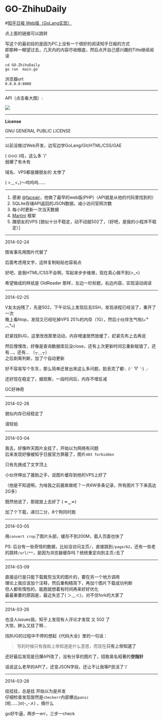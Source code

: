 GO-ZhihuDaily
=============

#[知乎日报 Web版（GoLang实现）](http://zhihudaily.ahorn.me/)

点上面的链接可以跳转  

写这个的最初目的是因为PC上没有一个很好的阅读知乎日报的方式    
即那种一眼望过去，几天内的内容尽收眼底，然后点开自己感兴趣的Title继续阅读  

`cd GO-ZhihuDaily`  
`go run  main.go`  

浏览器url:   
`0.0.0.0:8000`   

---

API（点击看大图）:

![](http://cl.ly/image/013N0v0H2g3i/WEB%E7%9F%A5%E4%B9%8E%E6%97%A5%E6%8A%A5.png)


---

**License**

GNU GENERAL PUBLIC LICENSE

---
以前没做过Web开发，边写边学GoLang/Git/HTML/CSS/GAE

( ⊙o⊙ )哇，这么多 '/'  
弱爆了有木有

域名、VPS都是蹭朋友的
太惨了

( >﹏<。)～呜呜呜……


---

1. 感谢 @[faceair](https://github.com/faceair/zhihudaily)，他做了最早的web版(PHP)（API就是从他的代码里找到的）
2. SQLite存储API返回的JSON数据，减小访问官网次数
3. 每小时更新一次当天数据
4. [Martini](https://github.com/codegangsta/martini) 框架
5. 蹭朋友的VPS [貌似十分不稳定，动不动就502了，（好吧，是我的小程序不稳定）]  

---

2014-02-24

图省事先用图片代替了

后面考虑用文字，这样复制粘贴也容易点

好吧，是我HTML/CSS不会啊，写起来步步维艰，现在真心做不到(>_<)

希望做成的样纸是 OldReader 那样，左边一栏标题，右边内容，实现滚动阅读

---


2014-02-25

V友太凶残了，先是502，下午论坛上发现后去SSH，发现进程已经没了，重开了一次   
晚上看htop，发现又已经吃掉VPS 25%的内存（1G），然后小伙伴生气啦(๑′°︿°๑)   

赶紧找BUG，这里改改那里动动，内存增速居然放缓了，赶紧先布上去再说   

然后慢慢改，好像是查询数据库后没close，还有上次更新时间忘重新赋值了，还有...，还有... （┬＿┬）   
之后剥离判断，加了个自动更新    

好不容易写个东东，那么简单还冒出来这么多问题，脸丢完了都╮(╯▽╰)╭

还好现在稳定了，据观察，一段时间后，内存不增反减  

GC好神奇

---

2014-02-28

貌似内存已经稳定了

请轻拍

---

2014-03-04  

我去，好像昨天图片全挂了，开始以为网络有问题  
后来发现好像被知乎日报官方屏蔽了，图片`403 forbidden`

只有先换成了文字顶上  

小伙伴伸出了援助之手，说图片缓存到他的VPS上好了  

（他是不知道啊，为啥我之前酱紫做呢？一共6W多条记录，所有图片下下来高达2G多）  

既然他说了，那就放上去好了  ( ≖‿≖)   

加了个下载，递归二分，8个狗同时跑

---

2014-03-05

用`convert crop`了图片头部，缓存不到200M，载入页面也快了

PS: 后台有一些奇怪的数据，比如没访问主页`/`，直接跳到`/page/62`，还有一些老的跳转`/url/**`，是因为浏览器缓存吗？统统重定向到主页`/`去了

---

2014-03-09

直接运行是只能下载裁剪当天的图片的，要在另一个地方调用  
理论上我应该加个注释，然后重构精简下，再加个图片下载成功判断   
但人都有惰性的，能跑就想着有时间再来好好优化  
最最重要的原因是，最近失恋了( ＞﹏＜)，对不住fork的大家了  


---

2014-03-26   

也没人issues我，知乎上发现有人评论才发现 又 502 了    
大惊，肿么又挂了啊...   

找BUG的过程中不停的想起《代码大全》里的一句话：  

>写的时候只有我和上帝知道是什么意思，而现在**只有上帝知道了**  

还好最后发现是日爆API改了，没有分享的图片了，招致臭名昭著的**空指针**  

话说这么老早的API了，还变JSON字段，还让不让我等P民活了丫   

---

2014-03-28

挂挂挂，总是挂
开始以为是并发   
仔细检查发现居然是`checkerr`内部爆出`panic`   
[呃……]σ(-_-メ)  ，搞什么   

go好牛逼，两步一err，三步一check  
